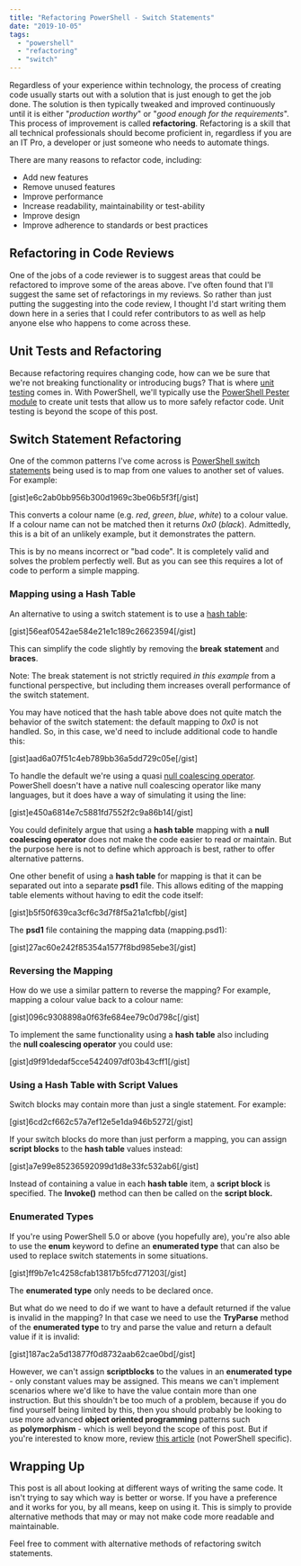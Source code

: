 ```yaml
---
title: "Refactoring PowerShell - Switch Statements"
date: "2019-10-05"
tags: 
  - "powershell"
  - "refactoring"
  - "switch"
---
```


Regardless of your experience within technology, the process of creating code usually starts out with a solution that is just enough to get the job done. The solution is then typically tweaked and improved continuously until it is either "_production worthy_" or "_good enough for the requirements_". This process of improvement is called **refactoring**. Refactoring is a skill that all technical professionals should become proficient in, regardless if you are an IT Pro, a developer or just someone who needs to automate things.

There are many reasons to refactor code, including:

- Add new features
- Remove unused features
- Improve performance
- Increase readability, maintainability or test-ability
- Improve design
- Improve adherence to standards or best practices

## Refactoring in Code Reviews

One of the jobs of a code reviewer is to suggest areas that could be refactored to improve some of the areas above. I've often found that I'll suggest the same set of refactorings in my reviews. So rather than just putting the suggesting into the code review, I thought I'd start writing them down here in a series that I could refer contributors to as well as help anyone else who happens to come across these.

## Unit Tests and Refactoring

Because refactoring requires changing code, how can we be sure that we're not breaking functionality or introducing bugs? That is where [unit testing](https://devblogs.microsoft.com/scripting/unit-testing-powershell-code-with-pester/) comes in. With PowerShell, we'll typically use the [PowerShell Pester module](https://github.com/pester/Pester) to create unit tests that allow us to more safely refactor code. Unit testing is beyond the scope of this post.

## Switch Statement Refactoring

One of the common patterns I've come across is [PowerShell switch statements](https://docs.microsoft.com/en-us/powershell/module/microsoft.powershell.core/about/about_switch?view=powershell-6) being used is to map from one values to another set of values. For example:

\[gist\]e6c2ab0bb956b300d1969c3be06b5f3f\[/gist\]

This converts a colour name (e.g. _red_, _green_, _blue_, _white_) to a colour value. If a colour name can not be matched then it returns _0x0_ (_black_). Admittedly, this is a bit of an unlikely example, but it demonstrates the pattern.

This is by no means incorrect or "bad code". It is completely valid and solves the problem perfectly well. But as you can see this requires a lot of code to perform a simple mapping.

### Mapping using a Hash Table

An alternative to using a switch statement is to use a [hash table](https://docs.microsoft.com/en-us/powershell/module/microsoft.powershell.core/about/about_hash_tables?view=powershell-6):

\[gist\]56eaf0542ae584e21e1c189c26623594\[/gist\]

This can simplify the code slightly by removing the **break** **statement** and **braces**.

Note: The break statement is not strictly required _in this example_ from a functional perspective, but including them increases overall performance of the switch statement.

You may have noticed that the hash table above does not quite match the behavior of the switch statement: the default mapping to _0x0_ is not handled. So, in this case, we'd need to include additional code to handle this:

\[gist\]aad6a07f51c4eb789bb36a5dd729c05e\[/gist\]

To handle the default we're using a quasi [null coalescing operator](https://en.wikipedia.org/wiki/Null_coalescing_operator). PowerShell doesn't have a native null coalescing operator like many languages, but it does have a way of simulating it using the line:

\[gist\]e450a6814e7c5881fd7552f2c9a86b14\[/gist\]

You could definitely argue that using a **hash table** mapping with a **null coalescing operator** does not make the code easier to read or maintain. But the purpose here is not to define which approach is best, rather to offer alternative patterns.

One other benefit of using a **hash table** for mapping is that it can be separated out into a separate **psd1** file. This allows editing of the mapping table elements without having to edit the code itself:

\[gist\]b5f50f639ca3cf6c3d7f8f5a21a1cfbb\[/gist\]

The **psd1** file containing the mapping data (mapping.psd1):

\[gist\]27ac60e242f85354a1577f8bd985ebe3\[/gist\]

### Reversing the Mapping

How do we use a similar pattern to reverse the mapping? For example, mapping a colour value back to a colour name:

\[gist\]096c9308898a0f63fe684ee79c0d798c\[/gist\]

To implement the same functionality using a **hash table** also including the **null coalescing operator** you could use:

\[gist\]d9f91dedaf5cce5424097df03b43cff1\[/gist\]

### Using a Hash Table with Script Values

Switch blocks may contain more than just a single statement. For example:

\[gist\]6cd2cf662c57a7ef12e5e1da946b5272\[/gist\]

If your switch blocks do more than just perform a mapping, you can assign **script blocks** to the **hash table** values instead:

\[gist\]a7e99e85236592099d1d8e33fc532ab6\[/gist\]

Instead of containing a value in each **hash table** item, a **script block** is specified. The **Invoke()** method can then be called on the **script block.**

### Enumerated Types

If you're using PowerShell 5.0 or above (you hopefully are), you're also able to use the **enum** keyword to define an **enumerated type** that can also be used to replace switch statements in some situations.

\[gist\]ff9b7e1c4258cfab13817b5fcd771203\[/gist\]

The **enumerated type** only needs to be declared once.

But what do we need to do if we want to have a default returned if the value is invalid in the mapping? In that case we need to use the **TryParse** method of the **enumerated type** to try and parse the value and return a default value if it is invalid:

\[gist\]187ac2a5d13877f0d8732aab62cae0bd\[/gist\]

However, we can't assign **scriptblocks** to the values in an **enumerated type** - only constant values may be assigned. This means we can't implement scenarios where we'd like to have the value contain more than one instruction. But this shouldn't be too much of a problem, because if you do find yourself being limited by this, then you should probably be looking to use more advanced **object oriented programming** patterns such as **polymorphism** \- which is well beyond the scope of this post. But if you're interested to know more, review [this article](https://refactoring.guru/replace-conditional-with-polymorphism) (not PowerShell specific).

## Wrapping Up

This post is all about looking at different ways of writing the same code. It isn't trying to say which way is better or worse. If you have a preference and it works for you, by all means, keep on using it. This is simply to provide alternative methods that may or may not make code more readable and maintainable.

Feel free to comment with alternative methods of refactoring switch statements.

